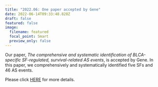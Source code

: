 ```yaml
---
title: "2022.06: One paper accepted by Gene"
date: 2022-06-14T09:33:48.828Z
draft: false
featured: false
image:
  filename: featured
  focal_point: Smart
  preview_only: false
---
```

Our paper, *The comprehensive and systematic identification of BLCA-specific SF-regulated, survival-related AS events*, is accepted by Gene. In this paper, we comprehensively and systematically identified five SFs and 46 AS events.

Please click [HERE](https://www.zhongyu.site/publication/Gene_2022/) for more details.